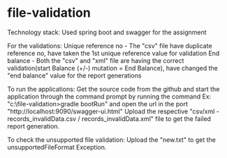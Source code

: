# file-validation

Technology stack:
	Used spring boot and swagger for the assignment

For the validations:
	Unique reference no - The "csv" file have duplicate reference no, have taken the 1st unique reference value for validation
	End balance - Both the "csv" and "xml" file are having the correct validation(start Balance (+/-) mutation = End Balance), have changed the "end balance" value for the report generations

To run the applications:
	Get the source code from the github and start the application through the command prompt by running the command
	Ex: "c:\file-validation>gradle bootRun" and open the url in the port "http://localhost:9090/swagger-ui.html"
	Upload the respective "csv/xml - records_invalidData.csv / records_invalidData.xml" file to get the failed report generation.

To check the unsupported file validation:
    Upload the "new.txt" to get the unsupportedFileFormat Exception.